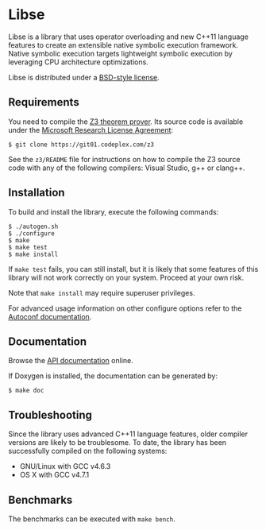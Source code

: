 # Libse

Libse is a library that uses operator overloading and new C++11 language
features to create an extensible native symbolic execution framework.
Native symbolic execution targets lightweight symbolic execution by
leveraging CPU architecture optimizations.

Libse is distributed under a [BSD-style license][bsd-license].

[bsd-license]: https://raw.github.com/ahorn/libse/master/LICENSE

## Requirements

You need to compile the [Z3 theorem prover][z3]. Its source code is available
under the [Microsoft Research License Agreement][msr-la]:

    $ git clone https://git01.codeplex.com/z3

See the `z3/README` file for instructions on how to compile the Z3 source code
with any of the following compilers: Visual Studio, g++ or clang++.

[z3]: http://z3.codeplex.com/
[msr-la]: http://z3.codeplex.com/license

## Installation

To build and install the library, execute the following commands:

    $ ./autogen.sh
    $ ./configure
    $ make
    $ make test
    $ make install

If `make test` fails, you can still install, but it is likely that some
features of this library will not work correctly on your system.
Proceed at your own risk.

Note that `make install` may require superuser privileges.

For advanced usage information on other configure options refer to the
[Autoconf documentation][autoconf].

[autoconf]: http://www.gnu.org/software/autoconf/

## Documentation

Browse the [API documentation][api] online.

If Doxygen is installed, the documentation can be generated by:

    $ make doc

[api]: http://ahorn.github.com/libse/

## Troubleshooting

Since the library uses advanced C++11 language features, older compiler
versions are likely to be troublesome. To date, the library has been
successfully compiled on the following systems:

* GNU/Linux with GCC v4.6.3
* OS X with GCC v4.7.1

## Benchmarks

The benchmarks can be executed with `make bench`.
